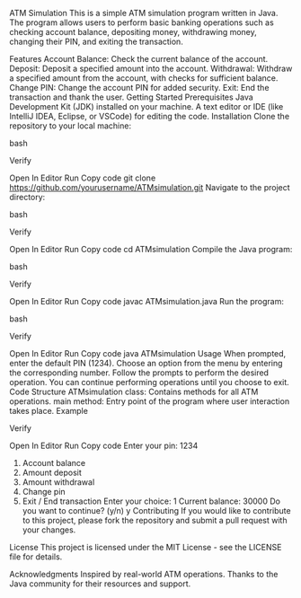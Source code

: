 ATM Simulation
This is a simple ATM simulation program written in Java. The program allows users to perform basic banking operations such as checking account balance, depositing money, withdrawing money, changing their PIN, and exiting the transaction.

Features
Account Balance: Check the current balance of the account.
Deposit: Deposit a specified amount into the account.
Withdrawal: Withdraw a specified amount from the account, with checks for sufficient balance.
Change PIN: Change the account PIN for added security.
Exit: End the transaction and thank the user.
Getting Started
Prerequisites
Java Development Kit (JDK) installed on your machine.
A text editor or IDE (like IntelliJ IDEA, Eclipse, or VSCode) for editing the code.
Installation
Clone the repository to your local machine:

bash

Verify

Open In Editor
Run
Copy code
git clone https://github.com/yourusername/ATMsimulation.git
Navigate to the project directory:

bash

Verify

Open In Editor
Run
Copy code
cd ATMsimulation
Compile the Java program:

bash

Verify

Open In Editor
Run
Copy code
javac ATMsimulation.java
Run the program:

bash

Verify

Open In Editor
Run
Copy code
java ATMsimulation
Usage
When prompted, enter the default PIN (1234).
Choose an option from the menu by entering the corresponding number.
Follow the prompts to perform the desired operation.
You can continue performing operations until you choose to exit.
Code Structure
ATMsimulation class: Contains methods for all ATM operations.
main method: Entry point of the program where user interaction takes place.
Example

Verify

Open In Editor
Run
Copy code
Enter your pin:
1234
1. Account balance
2. Amount deposit
3. Amount withdrawal
4. Change pin
5. Exit / End transaction
Enter your choice:
1
Current balance: 30000
Do you want to continue? (y/n)
y
Contributing
If you would like to contribute to this project, please fork the repository and submit a pull request with your changes.

License
This project is licensed under the MIT License - see the LICENSE file for details.

Acknowledgments
Inspired by real-world ATM operations.
Thanks to the Java community for their resources and support.
